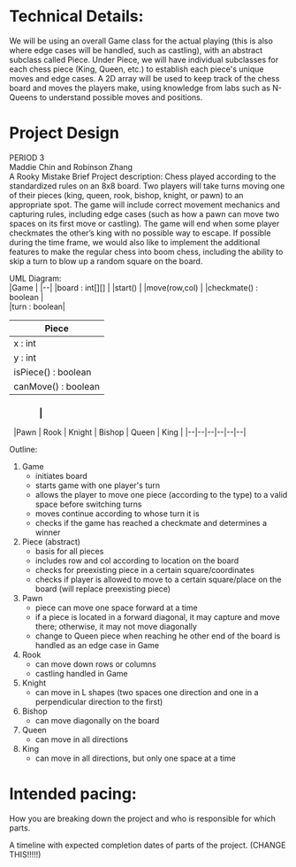 
# Technical Details:

We will be using an overall Game class for the actual playing (this is also where edge cases will
be handled, such as castling), with an abstract subclass called Piece. Under Piece, 
we will have individual subclasses for each chess piece (King, Queen, etc.) to establish each piece's 
unique moves and edge cases. A 2D array will be used to keep track of the chess board and moves the players
make, using knowledge from labs such as N-Queens to understand possible moves and positions.
     
# Project Design

PERIOD 3  
Maddie Chin and Robinson Zhang  
A Rooky Mistake
Brief Project description: Chess played according to the standardized rules on an 
8x8 board. Two players will take turns moving one of their pieces (king, queen, rook, 
bishop, knight, or pawn) to an appropriate spot. The game will include correct 
movement mechanics and capturing rules, including edge cases (such as how a pawn can 
move two spaces on its first move or castling). The game will end when some player 
checkmates the other’s king with no possible way to escape. If possible during the time 
frame, we would also like to implement the additional features to make the regular chess 
into boom chess, including the ability to skip a turn to blow up a random square on the 
board.  


UML Diagram:  
|Game                 |	
|--|
|board : int[][] |
|start() |
|move(row,col) |
|checkmate() : boolean |	
|turn : boolean|				

|Piece              |
|----------|		
|x : int			|
|y : int            |
|isPiece() : boolean|
|canMove() : boolean|

### &nbsp;&nbsp;&nbsp;&nbsp;&nbsp;&nbsp;&nbsp;&nbsp;&nbsp;&nbsp;&nbsp;&nbsp;&nbsp;&nbsp;| 
&nbsp;
|Pawn | Rook | Knight | Bishop | Queen | King |
|--|--|--|--|--|--|  


Outline:
1. Game
	- initiates board
	- starts game with one player's turn
	- allows the player to move one piece (according to the type) to a valid space before switching turns
	- moves continue according to whose turn it is
	- checks if the game has reached a checkmate and determines a winner
2. Piece (abstract)
	- basis for all pieces
	- includes row and col according to location on the board
	- checks for preexisting piece in a certain square/coordinates
	- checks if player is allowed to move to a certain square/place on the board (will replace preexisting piece)
3. Pawn
	- piece can move one space forward at a time
	- if a piece is located in a forward diagonal, it may capture and move there; otherwise, it may not move diagonally
	- change to Queen piece when reaching he other end of the board is handled as an edge case in Game 
4. Rook
	- can move down rows or columns
	- castling handled in Game
5. Knight
	- can move in L shapes (two spaces one direction and one in a perpendicular direction to the first)
6. Bishop 
	- can move diagonally on the board
7. Queen 
	- can move in all directions
8. King 
	- can move in all directions, but only one space at a time
    
# Intended pacing:

How you are breaking down the project and who is responsible for which parts.

A timeline with expected completion dates of parts of the project. (CHANGE THIS!!!!!)

